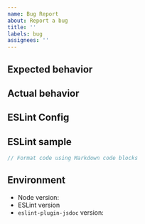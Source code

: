```yaml
---
name: Bug Report
about: Report a bug
title: ''
labels: bug
assignees: ''
---
```


<!--
NOTE: If you are running ESLint/`eslint-plugin-jsdoc` from within an IDE,
before filing an issue, please be sure to restart the IDE after making any
updates to ensure you are indeed getting errors with the updated version.
Running `eslint` on the command line may also be helpful in allowing you
to better provide us with the error details including the stack trace.
-->

<!--
NOTE: If you have a bug specifically related to the parsing of types, e.g.,
the `some-unrecognized+type-syntax` (within curly brackets) in:

/**
 * @param {some-unrecognized+type-syntax} myName
 */

...then please file instead at https://github.com/jsdoctypeparser/jsdoctypeparser/issues/
-->

<!--
TIP: If you have a complicated config with `overrides`, you can simplify the
config you provide us by running `eslint` with `--print-config` and the file
that is triggering the error. See:
https://eslint.org/docs/user-guide/command-line-interface#print-config
-->

## Expected behavior
<!-- Provide a detailed description of how you expected the software to -->
<!-- behave. -->

## Actual behavior
<!-- Provide a detailed description of how the software actually behaved, -->
<!-- including any rationale for why that behavior is incorrect. -->

## ESLint Config

<!-- What is the minimal config that reproduces the issue? -->

## ESLint sample

<!-- What code triggers the error? -->

```js
// Format code using Markdown code blocks
```

<!-- OR, if this is not triggered by a single rule, what is the
   problem and how can one reproduce? -->

## Environment

* Node version: <!-- $ node -v -->
* ESLint version <!-- $ $(npm bin)/eslint -v -->
* `eslint-plugin-jsdoc` version:
